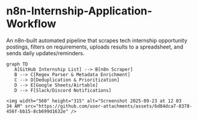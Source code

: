 # n8n-Internship-Application-Workflow
An n8n-built automated pipeline that scrapes tech internship opportunity postings, filters on requirements, uploads results to a spreadsheet, and sends daily updates/reminders.

 ```mermaid
graph TD
    A[GitHub Internship List] --> B[n8n Scraper]
    B --> C[Regex Parser & Metadata Enrichment]
    C --> D[Deduplication & Prioritization]
    D --> E[Google Sheets/Airtable]
    D --> F[Slack/Discord Notifications]

<img width="560" height="315" alt="Screenshot 2025-09-23 at 12 03 34 AM" src="https://github.com/user-attachments/assets/6d84dca7-8378-456f-bb15-8cb699d1632e" />
